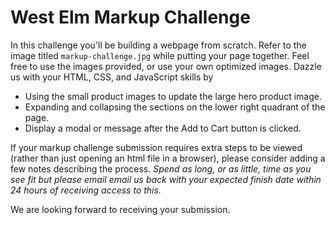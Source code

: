 # West Elm Markup Challenge

In this challenge you'll be building a webpage from scratch. Refer to the image titled `markup-challenge.jpg` while putting your page together. Feel free to use the images provided, or use your own optimized images. Dazzle us with your HTML, CSS, and JavaScript skills by

* Using the small product images to update the large hero product image.
* Expanding and collapsing the sections on the lower right quadrant of the page.
* Display a modal or message after the Add to Cart button is clicked.

If your markup challenge submission requires extra steps to be viewed (rather than just opening an html file in a browser), please consider adding a few notes describing the process. _Spend as long, or as little, time as you see fit but please email email us back with your expected finish date within 24 hours of receiving access to this._
 
We are looking forward to receiving your submission.